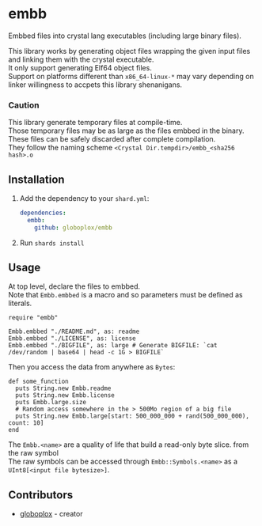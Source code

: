# embb

Embbed files into crystal lang executables (including large binary files).   


This library works by generating object files wrapping the given input files and linking them with the crystal executable.  
It only support generating Elf64 object files.  
Support on platforms different than `x86_64-linux-*` may vary depending on linker willingness to accpets this library shenanigans.  

### Caution

This library generate temporary files at compile-time.  
Those temporary files may be as large as the files embbed in the binary.  
These files can be safely discarded after complete compilation.  
They follow the naming scheme `<Crystal Dir.tempdir>/embb_<sha256 hash>.o`  

## Installation

1. Add the dependency to your `shard.yml`:

   ```yaml
   dependencies:
     embb:
       github: globoplox/embb
   ```

2. Run `shards install`

## Usage

At top level, declare the files to embbed.  
Note that `Embb.embbed` is a macro and so parameters must be defined as literals.  

```crystal
require "embb"

Embb.embbed "./README.md", as: readme
Embb.embbed "./LICENSE", as: license
Embb.embbed "./BIGFILE", as: large # Generate BIGFILE: `cat /dev/random | base64 | head -c 1G > BIGFILE`  
```

Then you access the data from anywhere as `Bytes`:  

```crystal
def some_function
  puts String.new Embb.readme
  puts String.new Embb.license
  puts Embb.large.size
  # Random access somewhere in the > 500Mo region of a big file
  puts String.new Embb.large[start: 500_000_000 + rand(500_000_000), count: 10]
end
```

The `Embb.<name>` are a quality of life that build a read-only byte slice. from the raw symbol  
The raw symbols can be accessed through `Embb::Symbols.<name>` as a `UInt8[<input file bytesize>]`.

## Contributors

- [globoplox](https://github.com/globoplox) - creator
